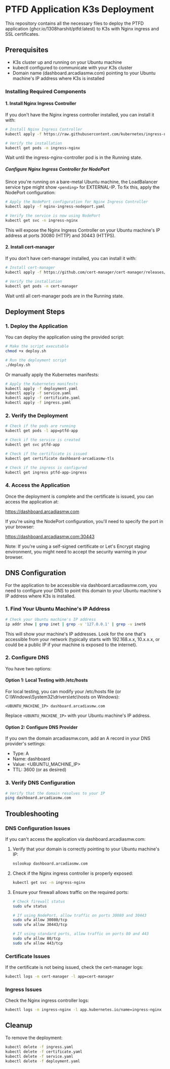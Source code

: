 # PTFD Application K3s Deployment

This repository contains all the necessary files to deploy the PTFD application (ghcr.io/1308harshit/ptfd:latest) to K3s with Nginx ingress and SSL certificates.

## Prerequisites

- K3s cluster up and running on your Ubuntu machine
- kubectl configured to communicate with your K3s cluster
- Domain name (dashboard.arcadiasmw.com) pointing to your Ubuntu machine's IP address where K3s is installed

### Installing Required Components

#### 1. Install Nginx Ingress Controller

If you don't have the Nginx ingress controller installed, you can install it with:

```bash
# Install Nginx Ingress Controller
kubectl apply -f https://raw.githubusercontent.com/kubernetes/ingress-nginx/controller-v1.8.2/deploy/static/provider/cloud/deploy.yaml

# Verify the installation
kubectl get pods -n ingress-nginx
```

Wait until the ingress-nginx-controller pod is in the Running state.

##### Configure Nginx Ingress Controller for NodePort

Since you're running on a bare-metal Ubuntu machine, the LoadBalancer service type might show `<pending>` for EXTERNAL-IP. To fix this, apply the NodePort configuration:

```bash
# Apply the NodePort configuration for Nginx Ingress Controller
kubectl apply -f nginx-ingress-nodeport.yaml

# Verify the service is now using NodePort
kubectl get svc -n ingress-nginx
```

This will expose the Nginx Ingress Controller on your Ubuntu machine's IP address at ports 30080 (HTTP) and 30443 (HTTPS).

#### 2. Install cert-manager

If you don't have cert-manager installed, you can install it with:

```bash
# Install cert-manager
kubectl apply -f https://github.com/cert-manager/cert-manager/releases/download/v1.13.2/cert-manager.yaml

# Verify the installation
kubectl get pods -n cert-manager
```

Wait until all cert-manager pods are in the Running state.

## Deployment Steps

### 1. Deploy the Application

You can deploy the application using the provided script:

```bash
# Make the script executable
chmod +x deploy.sh

# Run the deployment script
./deploy.sh
```

Or manually apply the Kubernetes manifests:

```bash
# Apply the Kubernetes manifests
kubectl apply -f deployment.yaml
kubectl apply -f service.yaml
kubectl apply -f certificate.yaml
kubectl apply -f ingress.yaml
```

### 2. Verify the Deployment

```bash
# Check if the pods are running
kubectl get pods -l app=ptfd-app

# Check if the service is created
kubectl get svc ptfd-app

# Check if the certificate is issued
kubectl get certificate dashboard-arcadiasmw-tls

# Check if the ingress is configured
kubectl get ingress ptfd-app-ingress
```

### 4. Access the Application

Once the deployment is complete and the certificate is issued, you can access the application at:

https://dashboard.arcadiasmw.com

If you're using the NodePort configuration, you'll need to specify the port in your browser:

https://dashboard.arcadiasmw.com:30443

Note: If you're using a self-signed certificate or Let's Encrypt staging environment, you might need to accept the security warning in your browser.

## DNS Configuration

For the application to be accessible via dashboard.arcadiasmw.com, you need to configure your DNS to point this domain to your Ubuntu machine's IP address where K3s is installed.

### 1. Find Your Ubuntu Machine's IP Address

```bash
# Check your Ubuntu machine's IP address
ip addr show | grep inet | grep -v '127.0.0.1' | grep -v inet6
```

This will show your machine's IP addresses. Look for the one that's accessible from your network (typically starts with 192.168.x.x, 10.x.x.x, or could be a public IP if your machine is exposed to the internet).

### 2. Configure DNS

You have two options:

#### Option 1: Local Testing with /etc/hosts

For local testing, you can modify your /etc/hosts file (or C:\Windows\System32\drivers\etc\hosts on Windows):

```
<UBUNTU_MACHINE_IP> dashboard.arcadiasmw.com
```

Replace `<UBUNTU_MACHINE_IP>` with your Ubuntu machine's IP address.

#### Option 2: Configure DNS Provider

If you own the domain arcadiasmw.com, add an A record in your DNS provider's settings:

- Type: A
- Name: dashboard
- Value: <UBUNTU_MACHINE_IP>
- TTL: 3600 (or as desired)

### 3. Verify DNS Configuration

```bash
# Verify that the domain resolves to your IP
ping dashboard.arcadiasmw.com
```

## Troubleshooting

### DNS Configuration Issues

If you can't access the application via dashboard.arcadiasmw.com:

1. Verify that your domain is correctly pointing to your Ubuntu machine's IP:
   ```bash
   nslookup dashboard.arcadiasmw.com
   ```

2. Check if the Nginx ingress controller is properly exposed:
   ```bash
   kubectl get svc -n ingress-nginx
   ```
   
3. Ensure your firewall allows traffic on the required ports:
   ```bash
   # Check firewall status
   sudo ufw status
   
   # If using NodePort, allow traffic on ports 30080 and 30443
   sudo ufw allow 30080/tcp
   sudo ufw allow 30443/tcp
   
   # If using standard ports, allow traffic on ports 80 and 443
   sudo ufw allow 80/tcp
   sudo ufw allow 443/tcp
   ```

### Certificate Issues

If the certificate is not being issued, check the cert-manager logs:

```bash
kubectl logs -n cert-manager -l app=cert-manager
```

### Ingress Issues

Check the Nginx ingress controller logs:

```bash
kubectl logs -n ingress-nginx -l app.kubernetes.io/name=ingress-nginx
```

## Cleanup

To remove the deployment:

```bash
kubectl delete -f ingress.yaml
kubectl delete -f certificate.yaml
kubectl delete -f service.yaml
kubectl delete -f deployment.yaml
